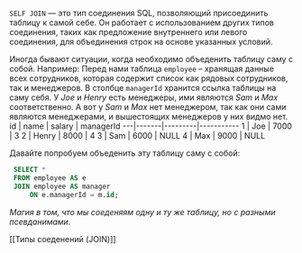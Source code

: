 `SELF JOIN` — это тип соединения SQL, позволяющий присоединить таблицу к самой себе. Он работает с использованием других типов соединения, таких как предложение внутреннего или левого соединения, для объединения строк на основе указанных условий.

Иногда бывают ситуации, когда необходимо объеденить таблицу саму с собой. Например: Перед нами таблица `employee` – хранящая данные всех сотрудников, которая содержит список как рядовых  сотрудников, так и менеджеров. В столбце `managerId` хранится ссылка таблицы на саму себя. У *Joe* и *Henry* есть менеджеры, ими являются *Sam* и *Max* соответственно. А вот у *Sam* и *Max* нет менеджером, так как они сами являются менеджерами, и вышестоящих менеджеров у них видмо нет.
id | name  | salary  | managerId
---|-------|---------|-----------
1  | Joe   | 7000    | 3
2  | Henry | 8000    | 4
3  | Sam   | 6000    | NULL
4  | Max   | 9000    | NULL

Давайте попробуем объеденить эту таблицу саму с собой:

```sql
 SELECT * 
 FROM employee AS e
 JOIN employee AS manager
	 ON e.managerId = m.id;
```

*Магия в том, что мы соеденяям одну и ту же таблицу, но с разными псевданимами.*


[[Типы соеденений (JOIN)]]
